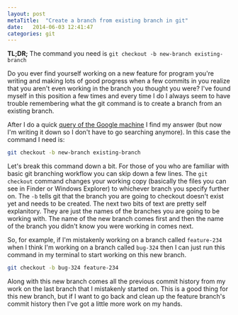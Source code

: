 ```yaml
---
layout: post
metaTitle:  "Create a branch from existing branch in git"
date:   2014-06-03 12:41:47
categories: git
---
```


**TL;DR;** The command you need is `git checkout -b new-branch existing-branch`

Do you ever find yourself working on a new feature for program you're writing and making lots of good progress when a few commits in you realize that you aren't even working in the branch you thought you were? I've found myself in this position a few times and every time I do I always seem to have trouble remembering what the git command is to create a branch from an existing branch.

After I do a quick [query of the Google machine](https://www.google.com/search?q=create+a+branch+from+existing+branch+in+git) I find my answer (but now I'm writing it down so I don't have to go searching anymore). In this case the command I need is:

```bash
git checkout -b new-branch existing-branch
```

Let's break this command down a bit. For those of you who are familiar with basic git branching workflow you can skip down a few lines. The `git checkout` command changes your working copy (basically the files you can see in Finder or Windows Explorer) to whichever branch you specify further on. The `-b` tells git that the branch you are going to checkout doesn't exist yet and needs to be created. The next two bits of text are pretty self explanitory. They are just the names of the branches you are going to be working with. The name of the new branch comes first and then the name of the branch you didn't know you were working in comes next.

So, for example, if I'm mistakenly working on a branch called `feature-234` when I think I'm working on a branch called `bug-324` then I can just run this command in my terminal to start working on this new branch.

```bash
git checkout -b bug-324 feature-234
```

Along with this new branch comes all the previous commit history from my work on the last branch that I mistakenly started on. This is a good thing for this new branch, but if I want to go back and clean up the feature branch's commit history then I've got a little more work on my hands.

